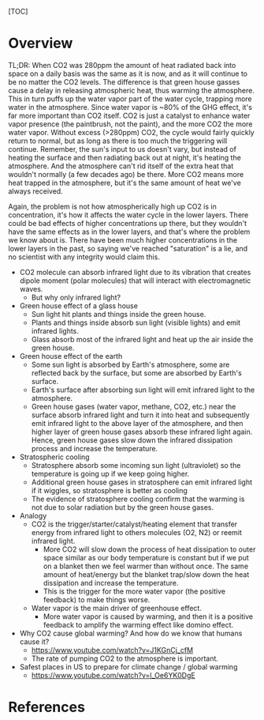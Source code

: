 [TOC]

# Overview

TL;DR: When CO2 was 280ppm the amount of heat radiated back into space
on a daily basis was the same as it is now, and as it will continue to
be no matter the CO2 levels. The difference is that green house gasses
cause a delay in releasing atmospheric heat, thus warming the
atmosphere. This in turn puffs up the water vapor part of the water
cycle, trapping more water in the atmosphere. Since water vapor is ~80%
of the GHG effect, it's far more important than CO2 itself. CO2 is just
a catalyst to enhance water vapor presence (the paintbrush, not the
paint), and the more CO2 the more water vapor. Without excess (>280ppm)
CO2, the cycle would fairly quickly return to normal, but as long as
there is too much the triggering will continue. Remember, the sun's
input to us doesn't vary, but instead of heating the surface and then
radiating back out at night, it's heating the atmosphere. And the
atmosphere can't rid itself of the extra heat that wouldn't normally (a
few decades ago) be there. More CO2 means more heat trapped in the
atmosphere, but it's the same amount of heat we've always received.

Again, the problem is not how atmospherically high up CO2 is in
concentration, it's how it affects the water cycle in the lower
layers. There could be bad effects of higher concentrations up there,
but they wouldn't have the same effects as in the lower layers, and
that's where the problem we know about is. There have been much higher
concentrations in the lower layers in the past, so saying we've reached
"saturation" is a lie, and no scientist with any integrity would claim
this.

- CO2 molecule can absorb infrared light due to its vibration that
  creates dipole moment (polar molecules) that will interact with
  electromagnetic waves.
    + But why only infrared light?
- Green house effect of a glass house
    + Sun light hit plants and things inside the green house.
    + Plants and things inside absorb sun light (visible lights) and
      emit infrared lights.
    + Glass absorb most of the infrared light and heat up the air inside
      the green house.
- Green house effect of the earth
    + Some sun light is absorbed by Earth's atmosphere, some are
      reflected back by the surface, but some are absorbed by Earth's
      surface.
    + Earth's surface after absorbing sun light will emit infrared light
      to the atmosphere.
    + Green house gases (water vapor, methane, CO2, etc.) near the
      surface absorb infrared light and turn it into heat and
      subsequently emit infrared light to the above layer of the
      atmosphere, and then higher layer of green house gases absorb
      these infrared light again. Hence, green house gases slow down the
      infrared dissipation process and increase the temperature.
- Stratospheric cooling
    + Stratosphere absorb some incoming sun light (ultraviolet) so the
      temperature is going up if we keep going higher.
    + Additional green house gases in stratosphere can emit infrared
      light if it wiggles, so stratosphere is better as cooling
    + The evidence of stratosphere cooling confirm that the warming is
      not due to solar radiation but by the green house gases.
- Analogy
    + CO2 is the trigger/starter/catalyst/heating element that transfer
      energy from infrared light to others molecules (O2, N2) or reemit
      infrared light.
        * More CO2 will slow down the process of heat dissipation to
          outer space similar as our body temperature is constant but if
          we put on a blanket then we feel warmer than without once. The
          same amount of heat/energy but the blanket trap/slow down the
          heat dissipation and increase the temperature.
        * This is the trigger for the more water vapor (the positive
          feedback) to make things worse.
    + Water vapor is the main driver of greenhouse effect.
        * More water vapor is caused by warming, and then it is a
          positive feedback to amplify the warming effect like domino
          effect.
- Why CO2 cause global warming? And how do we know that humans cause it?
    + https://www.youtube.com/watch?v=J1KGnCj_cfM
    + The rate of pumping CO2 to the atmosphere is important.
- Safest places in US to prepare for climate change / global warming
    + https://www.youtube.com/watch?v=l_Oe6YK0DgE

# References

[climate-change]: https://en.wikipedia.org/wiki/Climate_change "Wikipedia - Climate Change"
[nasa-climate]: http://climate.nasa.gov/ "NASA Global Climate Change"
[epa-climatechange]: https://www.epa.gov/climatechange "US Environmental Protection Agency"
[trump-climate]: http://www.vox.com/science-and-health/2016/11/23/13730540/trump-nasa-climate-change-earth
[christian-climate]: http://www.slate.com/technology/2018/05/the-intellectual-dark-web-and-the-alt-right-dont-blame-the-social-justice-internet-for-these-bigots.html
